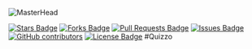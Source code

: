 ![MasterHead](https://image.shutterstock.com/image-vector/quiz-line-concept-vector-illustration-260nw-749036344.jpg)

<a href="https://github.com/Kallyan99fileuploader"><img src="https://img.shields.io/github/stars/Kallyan99/fileuploader" alt="Stars Badge"/></a>
<a href="https://github.com/Kallyan99/fileuploader/network/members"><img src="https://img.shields.io/github/forks/Kallyan99/fileuploader" alt="Forks Badge"/></a>
<a href="https://github.com/Kallyan99/fileuploader/pulls"><img src="https://img.shields.io/github/issues-pr/Kallyan99/fileuploader" alt="Pull Requests Badge"/></a>
<a href="https://github.com/Kallyan99/fileuploader/issues"><img src="https://img.shields.io/github/issues/Kallyan99/fileuploader" alt="Issues Badge"/></a>
<a href="https://github.com/Kallyan99/fileuploader/graphs/contributors"><img alt="GitHub contributors" src="https://img.shields.io/github/contributors/Kallyan99/fileuploader?color=2b9348"></a>
<a href="https://github.com/Kallyan99/fileuploader/blob/master/LICENSE"><img src="https://img.shields.io/github/license/Kallyan99/fileuploader?color=2b9348" alt="License Badge"/></a>
#Quizzo 